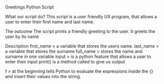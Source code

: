 Greetings Python Script

What our script do?
This script is a user friendly UX program, that allows a user to enter their first name and last name.

The outcome
The script prints a friendly greeting to the user. It greets the user by its name

Description
first_name > a variable that stores the users name.
last_name > a variable that stores the surname
full_name > stores the name and surname in one variable 
input > is a python feature that allows a user to enter their input
print() is a method called to give us output

f >  at the beginning tells Python to evaluate the expressions inside the {} and insert their values into the string.
